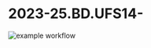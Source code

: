 # 2023-25.BD.UFS14-

![example workflow](https://github.com/github/docs/actions/workflows/pipeline-test.yml/badge.svg)